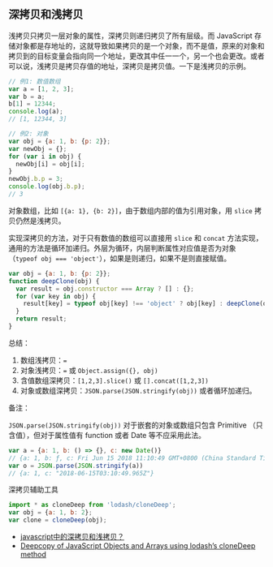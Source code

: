 ## 深拷贝和浅拷贝

浅拷贝只拷贝一层对象的属性，深拷贝则递归拷贝了所有层级。而 JavaScript 存储对象都是存地址的，这就导致如果拷贝的是一个对象，而不是值，原来的对象和拷贝到的目标变量会指向同一个地址，更改其中任一一个，另一个也会更改。或者可以说，浅拷贝是拷贝存值的地址，深拷贝是拷贝值。一下是浅拷贝的示例。

```javascript
// 例1: 数值数组
var a = [1, 2, 3];
var b = a;
b[1] = 12344;
console.log(a);
// [1, 12344, 3]

// 例2: 对象
var obj = {a: 1, b: {p: 2}};
var newObj = {};
for (var i in obj) {
  newObj[i] = obj[i];
}
newObj.b.p = 3;
console.log(obj.b.p);
// 3
```

对象数组，比如 `[{a: 1}, {b: 2}]`，由于数组内部的值为引用对象，用 `slice` 拷贝仍然是浅拷贝。

实现深拷贝的方法，对于只有数值的数组可以直接用 `slice` 和 `concat` 方法实现，通用的方法是循环加递归。外层为循环，内层判断属性对应值是否为对象（`typeof obj === 'object'`），如果是则递归，如果不是则直接赋值。

```javascript
var obj = {a: 1, b: {p: 2}};
function deepClone(obj) {
  var result = obj.constructor === Array ? [] : {};
  for (var key in obj) {
    result[key] = typeof obj[key] !== 'object' ? obj[key] : deepClone(obj[key]);
  }
  return result;
}
```

总结：

1. 数组浅拷贝：`=`
2. 对象浅拷贝：`=` 或 `Object.assign({}, obj)`
3. 含值数组深拷贝：`[1,2,3].slice()` 或 `[].concat([1,2,3])`
4. 对象或数组深拷贝：`JSON.parse(JSON.stringify(obj))` 或者循环加递归。

备注：

`JSON.parse(JSON.stringify(obj))` 对于嵌套的对象或数组只包含 Primitive （只含值），但对于属性值有 function 或者 Date 等不应采用此法。

```javascript
var a = {a: 1, b: () => {}, c: new Date()}
// {a: 1, b: ƒ, c: Fri Jun 15 2018 11:10:49 GMT+0800 (China Standard Time)}
var o = JSON.parse(JSON.stringify(a))
// {a: 1, c: "2018-06-15T03:10:49.965Z"}
```

深拷贝辅助工具

```javascript
import * as cloneDeep from 'lodash/cloneDeep';
var obj = {a: 1, b: 2};
var clone = cloneDeep(obj);
```

- [javascript中的深拷贝和浅拷贝？](https://www.zhihu.com/question/23031215)
- [Deepcopy of JavaScript Objects and Arrays using lodash’s cloneDeep method](http://blog.bogdancarpean.com/deepcopy-of-javascript-objects-and-arrays-using-lodashs-clonedeep-method/)
